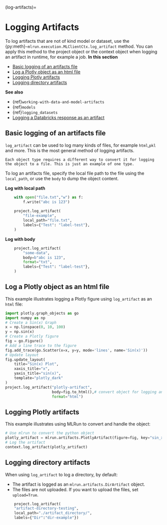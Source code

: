 (log-artifacts)=
# Logging Artifacts
To log artifacts that are not of kind model or dataset, use the {py:meth}`~mlrun.execution.MLClientCtx.log_artifact` method.
You can apply this method to the project object or the context object when logging an artifact in runtime, for example a job.
**In this section**
- [Basic logging of an artifacts file](#basic-logging-of-an-artifacts-file)
- [Log a Plotly object as an html file](#log-a-plotly-object-as-an-html-file)
- [Logging Plotly artifacts](#logging-plotly-artifacts)
- [Logging directory artifacts](#logging-directory-artifacts)

**See also**
- {ref}`working-with-data-and-model-artifacts`
- {ref}`models`
- {ref}`logging_datasets`
- [Logging a Databricks response as an artifact](../runtimes/databricks.html#logging-a-databricks-response-as-an-artifact)
## Basic logging of an artifacts file
`log_artifact` can be used to log many kinds of files, for example `html`,`pkl` and more. This is the most general method of logging artifacts. 
```{admonition} Tip
Each object type requires a different way to convert it for logging the object to a file. This is just an example of one type.
```
To log an artifacts file, specify the local file path to the file using the `local_path`, or use the `body` to dump the object content.

**Log with local path**
```python
    with open("file.txt","w") as f:
        f.write("abc is 123")
    
    project.log_artifact(
        "file-example",
        local_path="file.txt",
        labels={"Test": "label-test"},
    )
```

**Log with body**
```python
    project.log_artifact(
        "some-data",
        body=b"abc is 123",
        format="txt",
        labels={"Test": "label-test"},
    )
```

## Log a Plotly object as an html file
This example illustrates logging a Plotly figure using `log_artifact` as an `html` file:
```python
import plotly.graph_objects as go
import numpy as np
# Create a Sin(x) Graph
x = np.linspace(0, 10, 100)
y = np.sin(x)
# Create a Plotly figure
fig = go.Figure()
# Add a line trace to the figure
fig.add_trace(go.Scatter(x=x, y=y, mode='lines', name='Sin(x)'))
# Update layout
fig.update_layout(
    title="Sin(x) Plot",
    xaxis_title="x",
    yaxis_title="sin(x)",
    template="plotly_dark" 
)
project.log_artifact("plotly-artifact",
                     body=fig.to_html(),# convert object for logging an html file
                     format="html")
```
## Logging Plotly artifacts 
This example illustrates using MLRun to convert and handle the object: 
```python
# Use mlrun to convert the python object
plotly_artifact = mlrun.artifacts.PlotlyArtifact(figure=fig, key="sin_x") 
# Log the artifact
context.log_artifact(plotly_artifact) 
```
## Logging directory artifacts 
When using `log_artifact` to log a directory, by default:
- The artifact is logged as an `mlrun.artifacts.DirArtifact` object.
- The files are not uploaded. If you want to upload the files, set `upload=True`.
```python
    project.log_artifact(
    "artifact-directory-testing",
    local_path="./artifact_directory/",
    labels={"Dir":"dir-example"})
```
